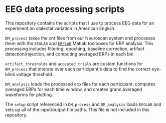 # EEG data processing scripts

This repository contains the scripts that I use to process EEG data for an experiment on dialectal variation in American English. 

`DM_process` takes the cnt files from our Neuroscan system and processes them with the `EEGLAB` and [`ERPLAB`](https://github.com/lucklab/erplab) Matlab toolboxes for ERP analysis. This processing includes filtering, epoching, baseline correction, artifact detection/rejection, and computing averaged ERPs in each bin. 

`artifact_thresholds` and `accepted_trials` are custom functions for `DM_process` that interate over each participant's data to find the correct eye-blink voltage threshold.

`DM_analysis` loads the processed erp files for each participant, computes averaged ERPs for each time window, and creates grand averaged waveforms for plotting.

The `setup` script referenced in `DM_process` and `DM_analysis` loads `EEGLAB` and sets up all of the input/output file paths. This file is not included in this repository.
